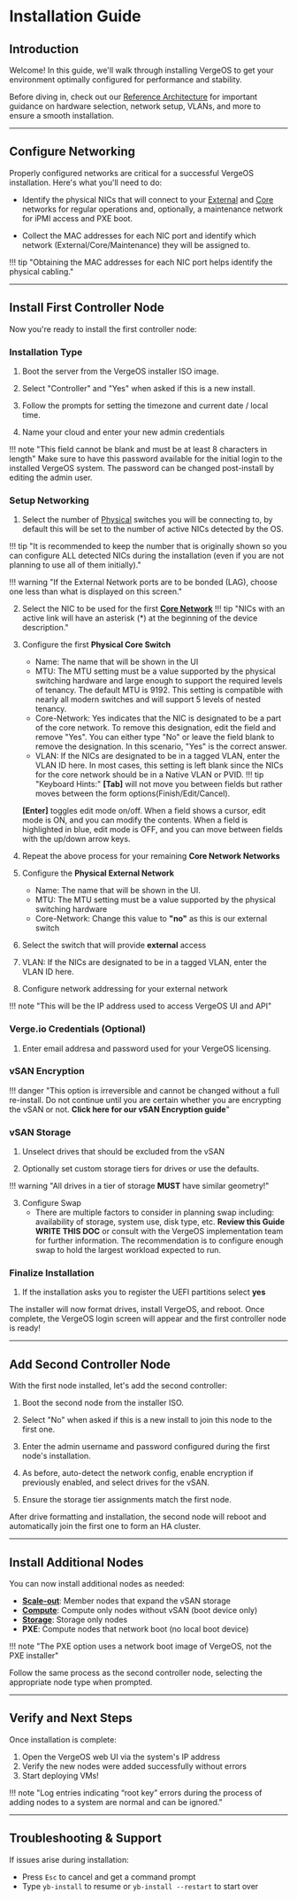 # Installation Guide


## Introduction


Welcome! In this guide, we'll walk through installing VergeOS to get your environment optimally configured for performance and stability.


Before diving in, check out our [Reference Architecture](network-design.md) for important guidance on hardware selection, network setup, VLANs, and more to ensure a smooth installation.


---


## Configure Networking


Properly configured networks are critical for a successful VergeOS installation. Here's what you'll need to do:


- Identify the physical NICs that will connect to your [External](../glossary.md/#external-network "Clcik for definition") and [Core](../glossary.md/#core-network) networks for regular operations and, optionally, a maintenance network for iPMI access and PXE boot.


- Collect the MAC addresses for each NIC port and identify which network (External/Core/Maintenance) they will be assigned to.


!!! tip "Obtaining the MAC addresses for each NIC port helps identify the physical cabling."


---


## Install First Controller Node


Now you're ready to install the first controller node:


### Installation Type


1. Boot the server from the VergeOS installer ISO image.


2. Select "Controller" and "Yes" when asked if this is a new install.


3. Follow the prompts for setting the timezone and current date / local time.


4. Name your cloud and enter your new admin credentials


!!! note "This field cannot be blank and must be at least 8 characters in length"
   Make sure to have this password available for the initial login to the installed VergeOS system. The password can be changed post-install by editing the admin user.


### Setup Networking


1. Select the number of [Physical](../glossary.md/#physical-network) switches you will be connecting to, by default this will be set to the number of active NICs detected by the OS.


!!! tip "It is recommended to keep the number that is originally shown so you can configure ALL detected NICs during the installation (even if you are not planning to use all of them initially)."


!!! warning "If the External Network ports are to be bonded (LAG), choose one less than what is displayed on this screen."


2. Select the NIC to be used for the first **[Core Network](../glossary.md/#core-network)**
!!! tip "NICs with an active link will have an asterisk (*) at the beginning of the device description."


3. Configure the first **Physical Core Switch**
   - Name: The name that will be shown in the UI
   - MTU: The MTU setting must be a value supported by the physical switching hardware and large enough to support the required levels of tenancy. The default MTU is 9192. This setting is compatible with nearly all modern switches and will support 5 levels of nested tenancy.
   - Core-Network: Yes indicates that the NIC is designated to be a part of the core network. To remove this designation, edit the field and remove "Yes". You can either type "No" or leave the field blank to remove the designation. In this scenario, "Yes" is the correct answer.
   - VLAN: If the NICs are designated to be in a tagged VLAN, enter the VLAN ID here. In most cases, this setting is left blank since the NICs for the core network should be in a Native VLAN or PVID.
!!! tip "Keyboard Hints:"
   **[Tab]** will not move you between fields but rather moves between the form options(Finish/Edit/Cancel). 


   **[Enter]** toggles edit mode on/off. When a field shows a cursor, edit mode is ON, and you can modify the contents. When a field is highlighted in blue, edit mode is OFF, and you can move between fields with the up/down arrow keys.
4. Repeat the above process for your remaining **Core Network Networks**


5. Configure the **Physical External Network**
   - Name: The name that will be shown in the UI.
   - MTU: The MTU setting must be a value supported by the physical switching hardware
   - Core-Network: Change this value to **"no"** as this is our external switch


6. Select the switch that will provide **external** access


7.  VLAN: If the NICs are designated to be in a tagged VLAN, enter the VLAN ID here.


8. Configure network addressing for your external network


!!! note "This will be the IP address used to access VergeOS UI and API"


### Verge.io Credentials (Optional)


1. Enter email addresa and password used for your VergeOS licensing.


### vSAN Encryption


!!! danger "This option is irreversible and cannot be changed without a full re-install. Do not continue until you are certain whether you are encrypting the vSAN or not. **Click here for our vSAN Encryption guide**"


### vSAN Storage


1. Unselect drives that should be excluded from the vSAN


2. Optionally set custom storage tiers for drives or use the defaults.


!!! warning "All drives in a tier of storage **MUST** have similar geometry!"


3. Configure Swap
   - There are multiple factors to consider in planning swap including: availability of storage, system use, disk type, etc. **Review this Guide** **WRITE THIS DOC** or consult with the VergeOS implementation team for further information. The recommendation is to configure enough swap to hold the largest workload expected to run.


### Finalize Installation


1. If the installation asks you to register the UEFI partitions select **yes**


The installer will now format drives, install VergeOS, and reboot. Once complete, the VergeOS login screen will appear and the first controller node is ready!


---


## Add Second Controller Node 


With the first node installed, let's add the second controller:


1. Boot the second node from the installer ISO.


2. Select "No" when asked if this is a new install to join this node to the first one.


3. Enter the admin username and password configured during the first node's installation.


4. As before, auto-detect the network config, enable encryption if previously enabled, and select drives for the vSAN.


5. Ensure the storage tier assignments match the first node.


After drive formatting and installation, the second node will reboot and automatically join the first one to form an HA cluster.


---


## Install Additional Nodes


You can now install additional nodes as needed:


- [**Scale-out**](scale-out-nodes.md): Member nodes that expand the vSAN storage
- [**Compute**](compute-nodes.md): Compute only nodes without vSAN (boot device only)
- [**Storage**](storage-nodes.md): Storage only nodes
- **PXE**: Compute nodes that network boot (no local boot device)


!!! note "The PXE option uses a network boot image of VergeOS, not the PXE installer"


Follow the same process as the second controller node, selecting the appropriate node type when prompted.


---


## Verify and Next Steps


Once installation is complete:


1. Open the VergeOS web UI via the system's IP address
2. Verify the new nodes were added successfully without errors
3. Start deploying VMs!


!!! note "Log entries indicating “root key” errors during the process of adding nodes to a system are normal and can be ignored."


---


## Troubleshooting & Support


If issues arise during installation:


- Press `Esc` to cancel and get a command prompt
- Type `yb-install` to resume or `yb-install --restart` to start over






